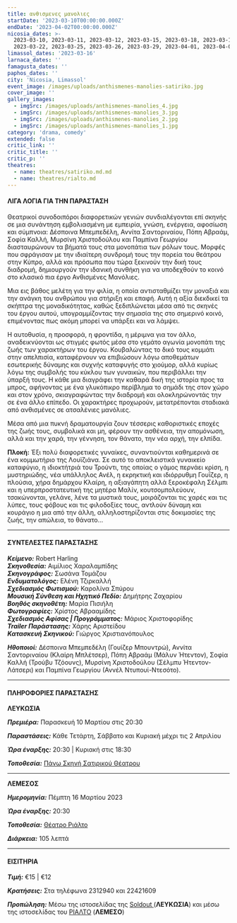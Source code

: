 ```yaml
---
title: ανθισμενες μανολιες
startDate: '2023-03-10T00:00:00.000Z'
endDate: '2023-04-02T00:00:00.000Z'
nicosia_dates: >-
  2023-03-10, 2023-03-11, 2023-03-12, 2023-03-15, 2023-03-18, 2023-03-19,
  2023-03-22, 2023-03-25, 2023-03-26, 2023-03-29, 2023-04-01, 2023-04-02
limassol_dates: '2023-03-16'
larnaca_dates: ''
famagusta_dates: ''
paphos_dates: ''
city: 'Nicosia, Limassol'
event_image: /images/uploads/anthismenes-manolies-satiriko.jpg
cover_image: ''
gallery_images:
  - imgSrc: /images/uploads/anthismenes-manolies_4.jpg
  - imgSrc: /images/uploads/anthismenes-manolies_3.jpg
  - imgSrc: /images/uploads/anthismenes-manolies_2.jpg
  - imgSrc: /images/uploads/anthismenes-manolies_1.jpg
category: 'drama, comedy'
extended: false
critic_link: ''
critic_title: ''
critic_p: ''
theatres:
  - name: theatres/satiriko.md.md
  - name: theatres/rialto.md
---
```


#### ΛΙΓΑ ΛΟΓΙΑ ΓΙΑ ΤΗΝ ΠΑΡΑΣΤΑΣΗ

Θεατρικοί συνοδοιπόροι διαφορετικών γενιών συνδιαλέγονται επί σκηνής σε μια συνάντηση εμβολιασμένη με εμπειρία, γνώση, ενέργεια, αφοσίωση και σύμπνοια: Δέσποινα Μπεμπεδέλη, Αννίτα Σαντοριναίου, Πόπη Αβραάμ, Σοφία Καλλή, Μυρσίνη Χριστοδούλου και Παμπίνα Γεωργίου διασταυρώνουν τα βήματά τους στα μονοπάτια των ρόλων τους. Μορφές που σφράγισαν με την ιδιαίτερη συνδρομή τους την πορεία του θεάτρου στην Κύπρο, αλλά και πρόσωπα που τώρα ξεκινούν την δική τους διαδρομή, δημιουργούν την ιδανική συνθήκη για να υποδεχθούν το κοινό στο κλασικό πια έργο Ανθισμένες Μανόλιες.

Μια εις βάθος μελέτη για την φιλία, η οποία αντισταθμίζει την μοναξιά και την ανάγκη του ανθρώπου για στήριξη και επαφή. Αυτή η αξία διεκδικεί τα σκήπτρα της μοναδικότητας, καθώς ξεδιπλώνεται μέσα από τις σκηνές του έργου αυτού, υπογραμμίζοντας την σημασία της στο σημερινό κοινό, επιμένοντας πως ακόμη μπορεί να υπάρξει και να λάμψει.

Η αυτοθυσία, η προσφορά, η φροντίδα, η μέριμνα για τον άλλο, αναδεικνύονται ως στιγμές φωτός μέσα στο γεμάτο αγωνία μονοπάτι της ζωής των χαρακτήρων του έργου. Κουβαλώντας το δικό τους κομμάτι στην απελπισία, καταφέρνουν να επιβιώσουν λόγω αποθεμάτων εσωτερικής δύναμης και συχνής καταφυγής στο χιούμορ, αλλά κυρίως λόγω της συμβολής του κύκλου των γυναικών, που περιβάλλει την ύπαρξή τους. Η κάθε μια διαγράφει την καθαρά δική της ιστορία προς τα μπρος, αφήνοντας με ένα γλυκόπικρο περίβλημα το σημάδι της στον χώρο και στον χρόνο, σκιαγραφώντας την διαδρομή και ολοκληρώνοντάς την σε ένα άλλο επίπεδο. Οι χαρακτήρες προχωρούν, μετατρέπονται σταδιακά από ανθισμένες σε ατσαλένιες μανόλιες.

Μέσα από μια πυκνή δραματουργία ζουν τέσσερις καθοριστικές εποχές της ζωής τους, συμβολικά και μη, φέρουν την ασθένεια, την απομόνωση, αλλά και την χαρά, την γέννηση, τον θάνατο, την νέα αρχή, την ελπίδα.

**Πλοκή:** Έξι πολύ διαφορετικές γυναίκες, συναντιούνται καθημερινά σε ένα κομμωτήριο της Λουϊζιάνα. Σε αυτό το αποκλειστικά γυναικείο καταφύγιο, η ιδιοκτήτριά του Τρούντι, της οποίας ο γάμος περνάει κρίση, η μυστηριώδης, νέα υπάλληλος Ανέλ, η εκρηκτική και ιδιόρρυθμη Γουΐζερ, η πλούσια, χήρα δημάρχου Κλαίρη, η αξιαγάπητη αλλά ξεροκέφαλη Σέλμπι και η υπερπροστατευτική της μητέρα Μαλίν, κουτσομπολεύουν, τσακώνονται, γελάνε, λένε τα μυστικά τους, μοιράζονται τις χαρές και τις λύπες, τους φόβους και τις φιλοδοξίες τους, αντλούν δύναμη και κουράγιο η μια από την άλλη, αλληλοστηρίζονται στις δοκιμασίες της ζωής, την απώλεια, το θάνατο...

***

#### ΣΥΝΤΕΛΕΣΤΕΣ ΠΑΡΑΣΤΑΣΗΣ

***Κείμενο:*** Robert Harling\
***Σκηνοθεσία:*** Αιμίλιος Χαραλαμπίδης\
***Σκηνογράφος:*** Σωσάνα Τομάζου\
***Ενδυματολόγος:*** Ελένη Τζιρκαλλή\
***Σχεδιασμός Φωτισμού:*** Καρολίνα Σπύρου\
***Μουσική Σύνθεση και Ηχητικό Πεδίο:*** Δημήτρης Ζαχαρίου\
***Βοηθός σκηνοθέτη:*** Μαρία Πισιήλη\
***Φωτογραφίες:*** Χρίστος Αβρααμίδης\
***Σχεδιασμός Αφίσας | Προγράμματος:*** Μάριος Χριστοφορίδης\
***Trailer Παράστασης:*** Χάρης Αριστείδου\
***Κατασκευή Σκηνικού:*** Γιώργος Χριστιανόπουλος

***Ηθοποιοί:*** Δέσποινα Μπεμπεδέλη (Γουίζερ Μπουντρώ), Αννίτα Σαντοριναίου (Κλαίρη Μπλέτσερ), Πόπη Αβραάμ (Μάλυν Ήτεντον), Σοφία Καλλή (Τρούβυ Τζόουνς), Μυρσίνη Χριστοδούλου (Σέλμπυ Ήτεντον-Λάτσερι) και Παμπίνα Γεωργίου (Αννέλ Ντυπουί-Ντεσότο).

***

#### ΠΛΗΡΟΦΟΡΙΕΣ ΠΑΡΑΣΤΑΣΗΣ

**ΛΕΥΚΩΣΙΑ**

***Πρεμιέρα:*** Παρασκευή 10 Μαρτίου στις 20:30

***Παραστάσεις:*** Κάθε Τετάρτη, Σάββατο και Κυριακή μέχρι τις 2 Απριλίου

***Ώρα έναρξης:*** 20:30 | Κυριακή στις 18:30

***Τοποθεσία:*** [Πάνω Σκηνή Σατιρικού Θέατρου](?#map "")

***

**ΛΕΜΕΣΟΣ**

***Ημερομηνία:*** Πέμπτη 16 Μαρτίου 2023

***Ώρα έναρξης:*** 20:30

***Τοποθεσία:*** [Θέατρο Ριάλτο](?#map "")

***Διάρκεια:*** 105 λεπτά

***

#### ΕΙΣΙΤΗΡΙΑ

***Τιμή:*** €15 | €12

***Κρατήσεις:*** Στα τηλέφωνα 2312940 και 22421609

***Προπώληση:*** Μέσω της ιστοσελίδας της [Soldout ](https://www.soldoutticketbox.com/steel-magnolias-satiriko-2023/?lang=en "")(**ΛΕΥΚΩΣΙΑ**) και μέσω της ιστοσελίδας του [ΡΙΑΛΤΟ](https://rialto.interticket.com/program/anthismenes-manoliessatiriko-theatro-2719 "") (**ΛΕΜΕΣΟ**)
